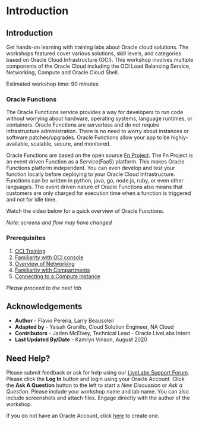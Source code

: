 # Introduction
## Introduction
Get hands-on learning with training labs about Oracle cloud solutions. The workshops featured cover various solutions, skill levels, and categories based on Oracle Cloud Infrastructure (OCI). This workshop involves multiple components of the Oracle Cloud including the OCI Load Balancing Service, Networking, Compute and Oracle Cloud Shell.  

Estimated workshop time: 90 minutes

### Oracle Functions

The Oracle Functions service provides a way for developers to run code without worrying about hardware, operating systems, language runtimes, or containers. Oracle Functions are serverless and do not require infrastructure administration. There is no need to worry about instances or software patches/upgrades. Oracle Functions allow your app to be highly-available, scalable, secure, and monitored.

Oracle Functions are based on the open source [Fn Project](https://fnproject.io/). The Fn Project is an event driven Function as a Service(FaaS) platform. This makes Oracle Functions platform independent. You can even develop and test your function locally before deploying to your Oracle Cloud Infrastructure. Functions can be written in python, java,  go, node.js, ruby, or even other languages. The event driven nature of Oracle Functions also means that customers are only charged for execution time when a function is triggered and not for idle time.

Watch the video below for a quick overview of Oracle Functions.

*Note: screens and flow may have changed*

[](youtube:C4cwkLPxGpc)

### Prerequisites

1. [OCI Training](https://cloud.oracle.com/en_US/iaas/training)
2. [Familiarity with OCI console](https://docs.us-phoenix-1.oraclecloud.com/Content/GSG/Concepts/console.htm)
3. [Overview of Networking](https://docs.us-phoenix-1.oraclecloud.com/Content/Network/Concepts/overview.htm)
4. [Familiarity with Compartments](https://docs.us-phoenix-1.oraclecloud.com/Content/GSG/Concepts/concepts.htm)
5. [Connecting to a Compute Instance](https://docs.us-phoenix-1.oraclecloud.com/Content/Compute/Tasks/accessinginstance.htm)


*Please proceed to the next lab.*

## Acknowledgements

- **Author** - Flavio Pereira, Larry Beausoleil
- **Adapted by** -  Yaisah Granillo, Cloud Solution Engineer, NA Cloud
- **Contributors** - Jaden McElvey, Technical Lead - Oracle LiveLabs Intern
- **Last Updated By/Date** - Kamryn Vinson, August 2020

## Need Help?
Please submit feedback or ask for help using our [LiveLabs Support Forum](https://community.oracle.com/tech/developers/categories/oracle-cloud-infrastructure-fundamentals). Please click the **Log In** button and login using your Oracle Account. Click the **Ask A Question** button to the left to start a *New Discussion* or *Ask a Question*.  Please include your workshop name and lab name.  You can also include screenshots and attach files.  Engage directly with the author of the workshop.

If you do not have an Oracle Account, click [here](https://profile.oracle.com/myprofile/account/create-account.jspx) to create one.